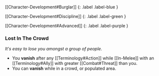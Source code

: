 
[[Character-Development#Burglar]]
{: .label .label-blue }

[[Character-Development#Discipline]]
{: .label .label-green }

[[Character-Development#Advanced]]
{: .label .label-purple }
### Lost In The Crowd
*It's easy to lose you amongst a group of people.*
* You **vanish** after any [[Terminology#Action]] while [[In-Melee]] with an [[Terminology#Ally]] with greater [[Combat#Threat]] than you.
* You can **vanish** while in a crowd, or populated area.
